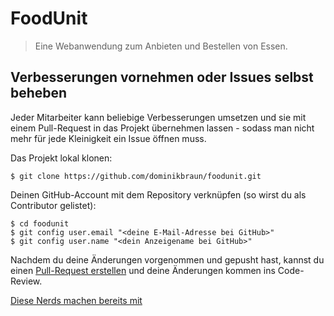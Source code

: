 # FoodUnit
> Eine Webanwendung zum Anbieten und Bestellen von Essen.

## Verbesserungen vornehmen oder Issues selbst beheben
Jeder Mitarbeiter kann beliebige Verbesserungen umsetzen und sie mit einem Pull-Request in das Projekt übernehmen lassen - sodass man nicht mehr für jede Kleinigkeit ein Issue öffnen muss.

Das Projekt lokal klonen:

```
$ git clone https://github.com/dominikbraun/foodunit.git
```

Deinen GitHub-Account mit dem Repository verknüpfen (so wirst du als Contributor gelistet):

```
$ cd foodunit
$ git config user.email "<deine E-Mail-Adresse bei GitHub>"
$ git config user.name "<dein Anzeigename bei GitHub>"
```

Nachdem du deine Änderungen vorgenommen und gepusht hast, kannst du einen [Pull-Request erstellen](https://github.com/dominikbraun/foodunit/pulls) und deine Änderungen kommen ins Code-Review.

[Diese Nerds machen bereits mit](https://github.com/dominikbraun/foodunit/graphs/contributors)
